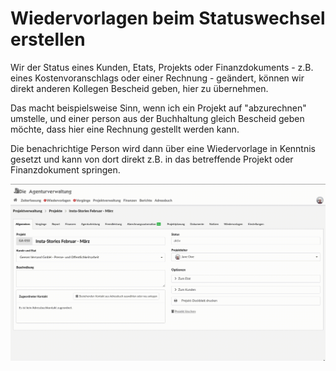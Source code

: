 # Wiedervorlagen beim Statuswechsel erstellen

Wir der Status eines Kunden, Etats, Projekts oder Finanzdokuments - z.B. eines Kostenvoranschlags oder einer Rechnung - geändert, können wir direkt anderen Kollegen Bescheid geben, hier zu übernehmen.

Das macht beispielsweise Sinn, wenn ich ein Projekt auf "abzurechnen" umstelle, und einer person aus der Buchhaltung gleich Bescheid geben möchte, dass hier eine Rechnung gestellt werden kann.

Die benachrichtige Person wird dann über eine Wiedervorlage in Kenntnis gesetzt und kann von dort direkt z.B. in das betreffende Projekt oder Finanzdokument springen.

![](../.gitbook/assets/status-followup.gif)

